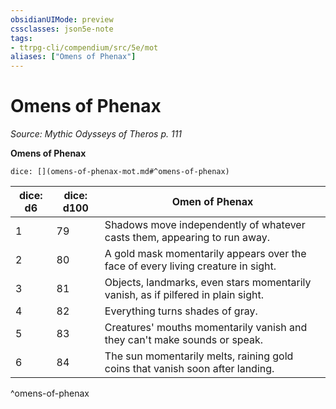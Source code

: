 ```yaml
---
obsidianUIMode: preview
cssclasses: json5e-note
tags:
- ttrpg-cli/compendium/src/5e/mot
aliases: ["Omens of Phenax"]
---
```

# Omens of Phenax
*Source: Mythic Odysseys of Theros p. 111* 

**Omens of Phenax**

`dice: [](omens-of-phenax-mot.md#^omens-of-phenax)`

| dice: d6 | dice: d100 | Omen of Phenax |
|----------|------------|----------------|
| 1 | 79 | Shadows move independently of whatever casts them, appearing to run away. |
| 2 | 80 | A gold mask momentarily appears over the face of every living creature in sight. |
| 3 | 81 | Objects, landmarks, even stars momentarily vanish, as if pilfered in plain sight. |
| 4 | 82 | Everything turns shades of gray. |
| 5 | 83 | Creatures' mouths momentarily vanish and they can't make sounds or speak. |
| 6 | 84 | The sun momentarily melts, raining gold coins that vanish soon after landing. |
^omens-of-phenax